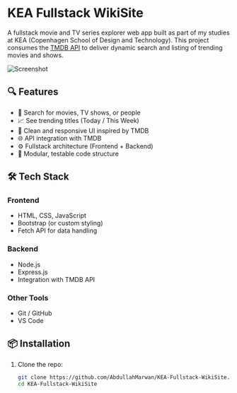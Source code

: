 # KEA Fullstack WikiSite

A fullstack movie and TV series explorer web app built as part of my studies at KEA (Copenhagen School of Design and Technology). This project consumes the [TMDB API](https://www.themoviedb.org/documentation/api) to deliver dynamic search and listing of trending movies and shows.

![Screenshot](./afc79862-ae21-40d9-b8ff-9ef675a43a81.png)

## 🔍 Features

- 🔎 Search for movies, TV shows, or people
- 📈 See trending titles (Today / This Week)
- 📃 Clean and responsive UI inspired by TMDB
- 🌐 API integration with TMDB
- ⚙️ Fullstack architecture (Frontend + Backend)
- 🧪 Modular, testable code structure

## 🛠️ Tech Stack

### Frontend
- HTML, CSS, JavaScript
- Bootstrap (or custom styling)
- Fetch API for data handling

### Backend
- Node.js
- Express.js
- Integration with TMDB API

### Other Tools
- Git / GitHub
- VS Code

## 📦 Installation

1. Clone the repo:
   ```bash
   git clone https://github.com/AbdullahMarwan/KEA-Fullstack-WikiSite.git
   cd KEA-Fullstack-WikiSite
